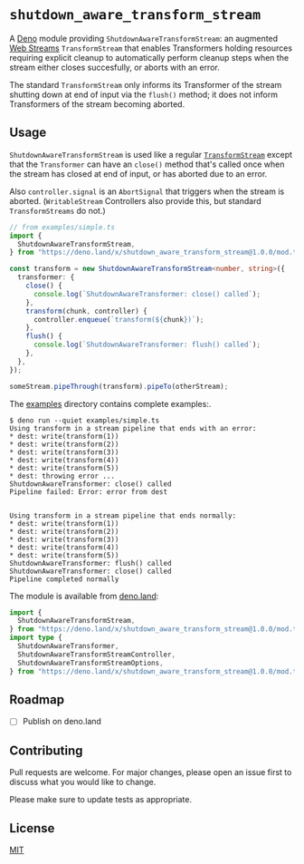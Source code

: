# `shutdown_aware_transform_stream`

A [Deno] module providing `ShutdownAwareTransformStream`: an augmented
[Web Streams] `TransformStream` that enables Transformers holding resources
requiring explicit cleanup to automatically perform cleanup steps when the
stream either closes succesfully, or aborts with an error.

The standard `TransformStream` only informs its Transformer of the stream
shutting down at end of input via the `flush()` method; it does not inform
Transformers of the stream becoming aborted.

[Web Streams]: https://developer.mozilla.org/en-US/docs/Web/API/Streams_API
[Deno]: https://deno.land/

## Usage

`ShutdownAwareTransformStream` is used like a regular [`TransformStream`] except
that the `Transformer` can have an `close()` method that's called once when the
stream has closed at end of input, or has aborted due to an error.

Also `controller.signal` is an `AbortSignal` that triggers when the stream is
aborted. (`WritableStream` Controllers also provide this, but standard
`TransformStreams` do not.)

[`TransformStream`]: https://developer.mozilla.org/en-US/docs/Web/API/TransformStream

```ts
// from examples/simple.ts
import {
  ShutdownAwareTransformStream,
} from "https://deno.land/x/shutdown_aware_transform_stream@1.0.0/mod.ts";

const transform = new ShutdownAwareTransformStream<number, string>({
  transformer: {
    close() {
      console.log(`ShutdownAwareTransformer: close() called`);
    },
    transform(chunk, controller) {
      controller.enqueue(`transform(${chunk})`);
    },
    flush() {
      console.log(`ShutdownAwareTransformer: flush() called`);
    },
  },
});

someStream.pipeThrough(transform).pipeTo(otherStream);
```

The [examples](./examples) directory contains complete examples:.

```console
$ deno run --quiet examples/simple.ts
Using transform in a stream pipeline that ends with an error:
* dest: write(transform(1))
* dest: write(transform(2))
* dest: write(transform(3))
* dest: write(transform(4))
* dest: write(transform(5))
* dest: throwing error ...
ShutdownAwareTransformer: close() called
Pipeline failed: Error: error from dest


Using transform in a stream pipeline that ends normally:
* dest: write(transform(1))
* dest: write(transform(2))
* dest: write(transform(3))
* dest: write(transform(4))
* dest: write(transform(5))
ShutdownAwareTransformer: flush() called
ShutdownAwareTransformer: close() called
Pipeline completed normally
```

The module is available from
[deno.land](https://deno.land/x/shutdown_aware_transform_stream):

```ts
import {
  ShutdownAwareTransformStream,
} from "https://deno.land/x/shutdown_aware_transform_stream@1.0.0/mod.ts";
import type {
  ShutdownAwareTransformer,
  ShutdownAwareTransformStreamController,
  ShutdownAwareTransformStreamOptions,
} from "https://deno.land/x/shutdown_aware_transform_stream@1.0.0/mod.ts";
```

## Roadmap

- [ ] Publish on deno.land

## Contributing

Pull requests are welcome. For major changes, please open an issue first to
discuss what you would like to change.

Please make sure to update tests as appropriate.

## License

[MIT](https://choosealicense.com/licenses/mit/)
